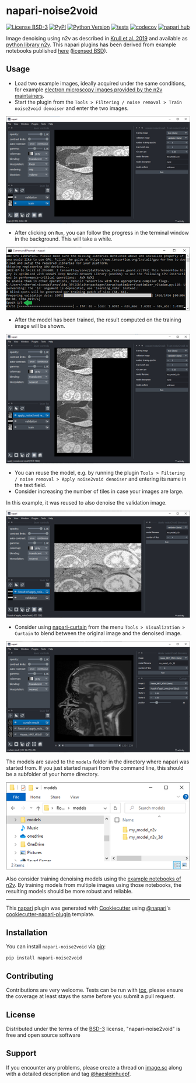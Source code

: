 # napari-noise2void

[![License BSD-3](https://img.shields.io/pypi/l/napari-noise2void.svg?color=green)](https://github.com/haesleinhuepf/napari-noise2void/raw/main/LICENSE)
[![PyPI](https://img.shields.io/pypi/v/napari-noise2void.svg?color=green)](https://pypi.org/project/napari-noise2void)
[![Python Version](https://img.shields.io/pypi/pyversions/napari-noise2void.svg?color=green)](https://python.org)
[![tests](https://github.com/haesleinhuepf/napari-noise2void/workflows/tests/badge.svg)](https://github.com/haesleinhuepf/napari-noise2void/actions)
[![codecov](https://codecov.io/gh/haesleinhuepf/napari-noise2void/branch/main/graph/badge.svg)](https://codecov.io/gh/haesleinhuepf/napari-noise2void)
[![napari hub](https://img.shields.io/endpoint?url=https://api.napari-hub.org/shields/napari-noise2void)](https://napari-hub.org/plugins/napari-noise2void)

Image denoising using n2v as described in [Krull et al. 2019](https://arxiv.org/abs/1811.10980) and available as [python library n2v](https://github.com/juglab/n2v).
This napari plugins has been derived from example notebooks published [here](https://github.com/juglab/n2v/tree/master/examples) ([licensed BSD](licenses_thirdparty/license.txt)).

## Usage

* Load two example images, ideally acquired under the same conditions, for example [electron microscopy images provided by the n2v maintainers](https://download.fht.org/jug/n2v/SEM.zip).
* Start the plugin from the `Tools > Filtering / noise removal > Train noise2void denoiser` and enter the two images.

![img.png](docs/screenshot1.png)

* After clicking on `Run`, you can follow the progress in the terminal window in the background. This will take a while.

![img.png](docs/screenshot2.png)

* After the model has been trained, the result computed on the training image will be shown. 

![img.png](docs/screenshot3.png)

* You can reuse the model, e.g. by running the plugin `Tools > Filtering / noise removal > Apply noise2void denoiser` and entering its name in the text field.
* Consider increasing the number of tiles in case your images are large.

In this example, it was reused to also denoise the validation image.

![img.png](docs/screenshot4.png)

* Consider using [napari-curtain](https://www.napari-hub.org/plugins/napari-curtain) from the menu `Tools > Visualization > Curtain` to blend between the original image and the denoised image.

![img.png](docs/screenshot6.png)

The models are saved to the `models` folder in the directory where napari was started from. 
If you just started napari from the command line, this should be a subfolder of your home directory.

![img.png](docs/screenshot5.png)

Also consider training denoising models using the [example notebooks of n2v](https://github.com/juglab/n2v/tree/master/examples). 
By training models from multiple images using those notebooks, the resulting models should be more robust and reliable.

----------------------------------

This [napari] plugin was generated with [Cookiecutter] using [@napari]'s [cookiecutter-napari-plugin] template.

<!--
Don't miss the full getting started guide to set up your new package:
https://github.com/napari/cookiecutter-napari-plugin#getting-started

and review the napari docs for plugin developers:
https://napari.org/plugins/index.html
-->

## Installation

You can install `napari-noise2void` via [pip]:

    pip install napari-noise2void


## Contributing

Contributions are very welcome. Tests can be run with [tox], please ensure
the coverage at least stays the same before you submit a pull request.

## License

Distributed under the terms of the [BSD-3] license,
"napari-noise2void" is free and open source software

## Support

If you encounter any problems, please create a thread on [image.sc] along with a detailed description and tag [@haesleinhuepf].

[napari]: https://github.com/napari/napari
[Cookiecutter]: https://github.com/audreyr/cookiecutter
[@napari]: https://github.com/napari
[MIT]: http://opensource.org/licenses/MIT
[BSD-3]: http://opensource.org/licenses/BSD-3-Clause
[GNU GPL v3.0]: http://www.gnu.org/licenses/gpl-3.0.txt
[GNU LGPL v3.0]: http://www.gnu.org/licenses/lgpl-3.0.txt
[Apache Software License 2.0]: http://www.apache.org/licenses/LICENSE-2.0
[Mozilla Public License 2.0]: https://www.mozilla.org/media/MPL/2.0/index.txt
[cookiecutter-napari-plugin]: https://github.com/napari/cookiecutter-napari-plugin

[file an issue]: https://github.com/haesleinhuepf/napari-noise2void/issues

[napari]: https://github.com/napari/napari
[tox]: https://tox.readthedocs.io/en/latest/
[pip]: https://pypi.org/project/pip/
[PyPI]: https://pypi.org/
[image.sc]: https://image.sc
[@haesleinhuepf]: https://twitter.com/haesleinhuepf
